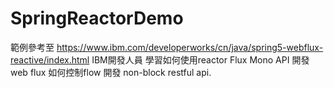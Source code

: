 # SpringReactorDemo

範例參考至 https://www.ibm.com/developerworks/cn/java/spring5-webflux-reactive/index.html IBM開發人員
學習如何使用reactor Flux Mono API 開發 web flux
如何控制flow 開發 non-block restful api.
